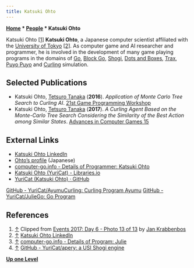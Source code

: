 ```yaml
---
title: Katsuki Ohto
---
```

**[Home](Home "Home") \* [People](People "People") \* Katsuki Ohto**



 [](https://icga.org/?page_id=2185) Katsuki Ohto <a id="cite-note-1" href="#cite-ref-1">[1]</a> 
**Katsuki Ohto**,
a Japanese computer scientist affiliated with the [University of Tokyo](https://en.wikipedia.org/wiki/University_of_Tokyo) <a id="cite-note-2" href="#cite-ref-2">[2]</a>. As computer game and AI researcher and programmer, he is involved in the development of many game playing programs in the domains of [Go](Go "Go"), [Block Go](index.php?title=Block_Go&action=edit&redlink=1 "Block Go (page does not exist)"), [Shogi](Shogi "Shogi"), [Dots and Boxes](index.php?title=Dots_and_Boxes&action=edit&redlink=1 "Dots and Boxes (page does not exist)"), [Trax](index.php?title=Trax&action=edit&redlink=1 "Trax (page does not exist)"), [Puyo Puyo](https://en.wikipedia.org/wiki/Puyo_Puyo_(video_game)) and [Curling](https://en.wikipedia.org/wiki/Curling) simulation. 



## Selected Publications


* Katsuki Ohto, [Tetsuro Tanaka](Tetsuro_Tanaka "Tetsuro Tanaka") (**2016**). *Application of Monte Carlo Tree Search to Curling AI*. [21st Game Programming Workshop](Conferences#GPW21 "Conferences")
* Katsuki Ohto, [Tetsuro Tanaka](Tetsuro_Tanaka "Tetsuro Tanaka") (**2017**). *A Curling Agent Based on the Monte-Carlo Tree Search Considering the Similarity of the Best Action among Similar States*. [Advances in Computer Games 15](Advances_in_Computer_Games_15 "Advances in Computer Games 15")


## External Links


* [Katsuki Ohto LinkedIn](https://www.linkedin.com/in/katsuki-ohto-986a68114/)
* [Ohto’s profile](http://www.tanaka.ecc.u-tokyo.ac.jp/wp/ohto/) (Japanese)
* [computer-go.info - Details of Programmer: Katsuki Ohto](http://www.computer-go.info/db/operson.php?a=Katsuki+Ohto)
* [Katsuki Ohto (YuriCat) - Libraries.io](https://libraries.io/github/YuriCat)
* [YuriCat (Katsuki Ohto) · GitHub](https://github.com/YuriCat)


 [GitHub - YuriCat/AyumuCurling: Curling Program Ayumu](https://github.com/YuriCat/AyumuCurling)
 [GitHub - YuriCat/JulieGo: Go Program](https://github.com/YuriCat/JulieGo)
## References


1. <a id="cite-ref-1" href="#cite-note-1">↑</a> Clipped from [Events 2017: Day 6 - Photo 13 of 13](https://icga.org/?page_id=2185) by [Jan Krabbenbos](Jan_Krabbenbos "Jan Krabbenbos")
2. <a id="cite-ref-2" href="#cite-note-2">↑</a> [Katsuki Ohto LinkedIn](https://www.linkedin.com/in/katsuki-ohto-986a68114/)
3. <a id="cite-ref-3" href="#cite-note-3">↑</a> [computer-go.info - Details of Program: Julie](http://www.computer-go.info/db/oprog.php?a=Julie)
4. <a id="cite-ref-4" href="#cite-note-4">↑</a> [GitHub - YuriCat/apery: a USI Shogi engine](https://github.com/YuriCat/apery)

**[Up one Level](People "People")**







 
